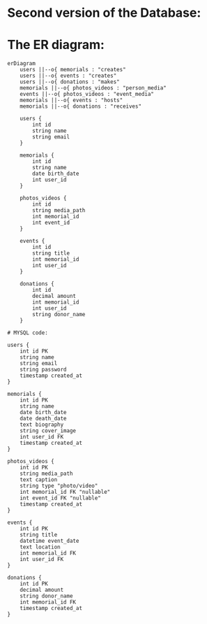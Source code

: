 # Second version of the Database:

# The ER diagram:

```mermaid
erDiagram
    users ||--o{ memorials : "creates"
    users ||--o{ events : "creates"
    users ||--o{ donations : "makes"
    memorials ||--o{ photos_videos : "person_media"
    events ||--o{ photos_videos : "event_media"
    memorials ||--o{ events : "hosts"
    memorials ||--o{ donations : "receives"

    users {
        int id
        string name
        string email
    }

    memorials {
        int id
        string name
        date birth_date
        int user_id
    }

    photos_videos {
        int id
        string media_path
        int memorial_id
        int event_id
    }

    events {
        int id
        string title
        int memorial_id
        int user_id
    }

    donations {
        int id
        decimal amount
        int memorial_id
        int user_id
        string donor_name
    }
```

    # MYSQL code:

    users {
        int id PK
        string name
        string email
        string password
        timestamp created_at
    }

    memorials {
        int id PK
        string name
        date birth_date
        date death_date
        text biography
        string cover_image
        int user_id FK
        timestamp created_at
    }

    photos_videos {
        int id PK
        string media_path
        text caption
        string type "photo/video"
        int memorial_id FK "nullable"
        int event_id FK "nullable"
        timestamp created_at
    }

    events {
        int id PK
        string title
        datetime event_date
        text location
        int memorial_id FK
        int user_id FK
    }

    donations {
        int id PK
        decimal amount
        string donor_name
        int memorial_id FK
        timestamp created_at
    }

